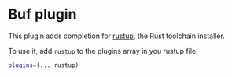# Buf plugin

This plugin adds completion for [rustup](https://github.com/rust-lang/rustup), the Rust toolchain installer.

To use it, add `rustup` to the plugins array in you rustup file:

```zsh
plugins=(... rustup)
```